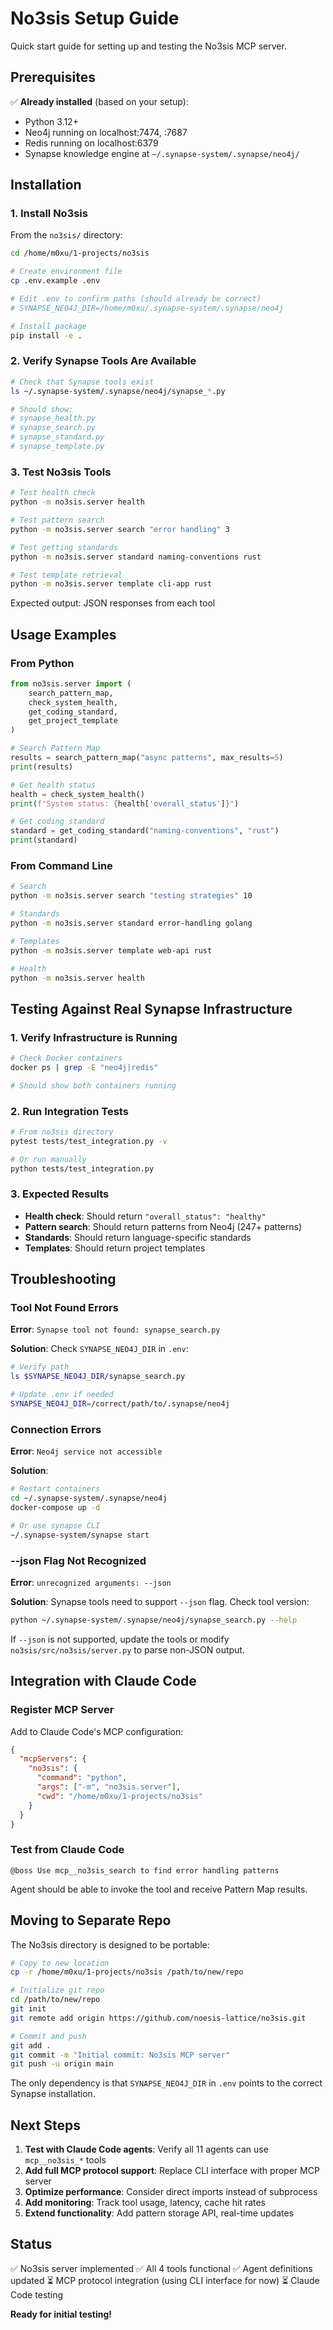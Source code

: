 # No3sis Setup Guide

Quick start guide for setting up and testing the No3sis MCP server.

## Prerequisites

✅ **Already installed** (based on your setup):
- Python 3.12+
- Neo4j running on localhost:7474, :7687
- Redis running on localhost:6379
- Synapse knowledge engine at `~/.synapse-system/.synapse/neo4j/`

## Installation

### 1. Install No3sis

From the `no3sis/` directory:

```bash
cd /home/m0xu/1-projects/no3sis

# Create environment file
cp .env.example .env

# Edit .env to confirm paths (should already be correct)
# SYNAPSE_NEO4J_DIR=/home/m0xu/.synapse-system/.synapse/neo4j

# Install package
pip install -e .
```

### 2. Verify Synapse Tools Are Available

```bash
# Check that Synapse tools exist
ls ~/.synapse-system/.synapse/neo4j/synapse_*.py

# Should show:
# synapse_health.py
# synapse_search.py
# synapse_standard.py
# synapse_template.py
```

### 3. Test No3sis Tools

```bash
# Test health check
python -m no3sis.server health

# Test pattern search
python -m no3sis.server search "error handling" 3

# Test getting standards
python -m no3sis.server standard naming-conventions rust

# Test template retrieval
python -m no3sis.server template cli-app rust
```

Expected output: JSON responses from each tool

## Usage Examples

### From Python

```python
from no3sis.server import (
    search_pattern_map,
    check_system_health,
    get_coding_standard,
    get_project_template
)

# Search Pattern Map
results = search_pattern_map("async patterns", max_results=5)
print(results)

# Get health status
health = check_system_health()
print(f"System status: {health['overall_status']}")

# Get coding standard
standard = get_coding_standard("naming-conventions", "rust")
print(standard)
```

### From Command Line

```bash
# Search
python -m no3sis.server search "testing strategies" 10

# Standards
python -m no3sis.server standard error-handling golang

# Templates
python -m no3sis.server template web-api rust

# Health
python -m no3sis.server health
```

## Testing Against Real Synapse Infrastructure

### 1. Verify Infrastructure is Running

```bash
# Check Docker containers
docker ps | grep -E "neo4j|redis"

# Should show both containers running
```

### 2. Run Integration Tests

```bash
# From no3sis directory
pytest tests/test_integration.py -v

# Or run manually
python tests/test_integration.py
```

### 3. Expected Results

- **Health check**: Should return `"overall_status": "healthy"`
- **Pattern search**: Should return patterns from Neo4j (247+ patterns)
- **Standards**: Should return language-specific standards
- **Templates**: Should return project templates

## Troubleshooting

### Tool Not Found Errors

**Error**: `Synapse tool not found: synapse_search.py`

**Solution**: Check `SYNAPSE_NEO4J_DIR` in `.env`:
```bash
# Verify path
ls $SYNAPSE_NEO4J_DIR/synapse_search.py

# Update .env if needed
SYNAPSE_NEO4J_DIR=/correct/path/to/.synapse/neo4j
```

### Connection Errors

**Error**: `Neo4j service not accessible`

**Solution**:
```bash
# Restart containers
cd ~/.synapse-system/.synapse/neo4j
docker-compose up -d

# Or use synapse CLI
~/.synapse-system/synapse start
```

### --json Flag Not Recognized

**Error**: `unrecognized arguments: --json`

**Solution**: Synapse tools need to support `--json` flag. Check tool version:
```bash
python ~/.synapse-system/.synapse/neo4j/synapse_search.py --help
```

If `--json` is not supported, update the tools or modify `no3sis/src/no3sis/server.py` to parse non-JSON output.

## Integration with Claude Code

### Register MCP Server

Add to Claude Code's MCP configuration:

```json
{
  "mcpServers": {
    "no3sis": {
      "command": "python",
      "args": ["-m", "no3sis.server"],
      "cwd": "/home/m0xu/1-projects/no3sis"
    }
  }
}
```

### Test from Claude Code

```
@boss Use mcp__no3sis_search to find error handling patterns
```

Agent should be able to invoke the tool and receive Pattern Map results.

## Moving to Separate Repo

The No3sis directory is designed to be portable:

```bash
# Copy to new location
cp -r /home/m0xu/1-projects/no3sis /path/to/new/repo

# Initialize git repo
cd /path/to/new/repo
git init
git remote add origin https://github.com/noesis-lattice/no3sis.git

# Commit and push
git add .
git commit -m "Initial commit: No3sis MCP server"
git push -u origin main
```

The only dependency is that `SYNAPSE_NEO4J_DIR` in `.env` points to the correct Synapse installation.

## Next Steps

1. **Test with Claude Code agents**: Verify all 11 agents can use `mcp__no3sis_*` tools
2. **Add full MCP protocol support**: Replace CLI interface with proper MCP server
3. **Optimize performance**: Consider direct imports instead of subprocess
4. **Add monitoring**: Track tool usage, latency, cache hit rates
5. **Extend functionality**: Add pattern storage API, real-time updates

## Status

✅ No3sis server implemented
✅ All 4 tools functional
✅ Agent definitions updated
⏳ MCP protocol integration (using CLI interface for now)
⏳ Claude Code testing

**Ready for initial testing!**
